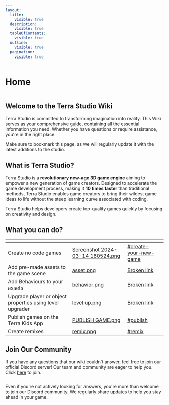 ```yaml
---
layout:
  title:
    visible: true
  description:
    visible: true
  tableOfContents:
    visible: true
  outline:
    visible: true
  pagination:
    visible: true
---
```


# Home

<figure><img src=".gitbook/assets/letsterra_cover (1).jpg" alt=""><figcaption></figcaption></figure>

## Welcome to the Terra Studio Wiki

Terra Studio is committed to transforming imagination into reality. This Wiki serves as your comprehensive guide, containing all the essential information you need. Whether you have questions or require assistance, you're in the right place.

Make sure to bookmark this page, as we will regularly update it with the latest additions to the studio.&#x20;

## What is Terra Studio?

Terra Studio is a **revolutionary new-age 3D game engine** aiming to empower a new generation of game creators. Designed to accelerate the game development process, making it **10 times faster** than traditional methods, Terra Studio enables game creators to bring their wildest game ideas to life without the steep learning curve associated with coding.

Terra Studio helps developers create top-quality games quickly by focusing on creativity and design.

## What you can do?

<table data-view="cards"><thead><tr><th></th><th data-hidden data-card-cover data-type="files"></th><th data-hidden data-card-target data-type="content-ref"></th></tr></thead><tbody><tr><td>Create no code games</td><td><a href=".gitbook/assets/Screenshot 2024-03-14 160524.png">Screenshot 2024-03-14 160524.png</a></td><td><a href="overview/getting-started.md#create-your-new-game">#create-your-new-game</a></td></tr><tr><td>Add pre-made assets to the game scene</td><td><a href=".gitbook/assets/asset.png">asset.png</a></td><td><a href="broken-reference">Broken link</a></td></tr><tr><td>Add Behaviours to your assets</td><td><a href=".gitbook/assets/behavior.png">behavior.png</a></td><td><a href="broken-reference">Broken link</a></td></tr><tr><td>Upgrade player or object properties using level upgrader</td><td><a href=".gitbook/assets/level up.png">level up.png</a></td><td><a href="broken-reference">Broken link</a></td></tr><tr><td>Publish games on the Terra Kids App</td><td><a href=".gitbook/assets/PUBLISH GAME.png">PUBLISH GAME.png</a></td><td><a href="editor-essentials/main-toolbar.md#publish">#publish</a></td></tr><tr><td>Create remixes</td><td><a href=".gitbook/assets/remix.png">remix.png</a></td><td><a href="overview/getting-started.md#remix">#remix</a></td></tr></tbody></table>

## Join Our Community

If you have any questions that our wiki couldn't answer, feel free to join our official Discord server! Our team and community are eager to help you. Click [here](https://discord.com/invite/nFmUq4Tf) to join.

<figure><img src=".gitbook/assets/image (6).png" alt=""><figcaption></figcaption></figure>

Even if you're not actively looking for answers, you're more than welcome to join our Discord community. We regularly share updates to help you stay ahead in your game.
